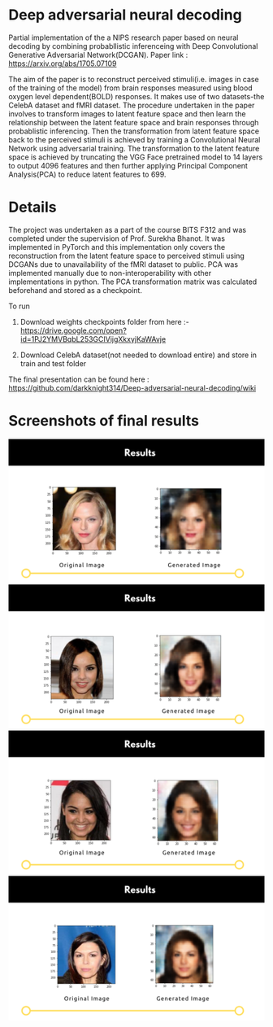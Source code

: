 # Deep adversarial neural decoding
Partial implementation of the a NIPS research paper based on neural decoding by combining probabllistic inferenceing with Deep Convolutional Generative Adversarial Network(DCGAN).
Paper link : https://arxiv.org/abs/1705.07109

The aim of the paper is to reconstruct perceived stimuli(i.e. images in case of the training of the model) from brain responses measured using blood oxygen level dependent(BOLD) responses. It makes use of two datasets-the CelebA dataset and fMRI dataset. The procedure undertaken in the paper involves to transform images to latent feature space and then learn the relationship between the latent feature space and brain responses through probablistic inferencing. Then the transformation from latent feature space back to the perceived stimuli is achieved by training a Convolutional Neural Network using adversarial training. The transformation to the latent feature space is achieved by truncating the VGG Face pretrained model to 14 layers to output 4096 features and then further applying Principal Component Analysis(PCA) to reduce latent features to 699.

# Details
The project was undertaken as a part of the course BITS F312 and was completed under the supervision of Prof. Surekha Bhanot. It was implemented in PyTorch and this implementation only covers the reconstruction from the latent feature space to perceived stimuli using DCGANs due to unavailability of the fMRI dataset to public. PCA was implemented manually due to non-interoperability with other implementations in python. The PCA transformation matrix was calculated beforehand and stored as a checkpoint.

To run
1) Download weights checkpoints folder from here :-
https://drive.google.com/open?id=1PJ2YMVBqbL253GCIVijgXkxyjKaWAvje

2) Download CelebA dataset(not needed to download entire) and store in train and test folder

The final presentation can be found here : 
https://github.com/darkknight314/Deep-adversarial-neural-decoding/wiki

# Screenshots of final results
<img src="Result images/Result_1.png">
<img src="Result images/Result_2.png">
<img src="Result images/Result_3.png">
<img src="Result images/Result_4.png">
